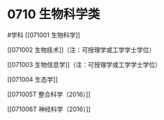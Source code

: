# 0710 生物科学类
#学科
[[071001 生物科学]]

[[071002 生物技术]]（注：可授理学或工学学士学位）

[[071003 生物信息学]]（注：可授理学或工学学士学位）

[[071004 生态学]]

[[071005T 整合科学（2016）]]

[[071006T 神经科学（2016）]]